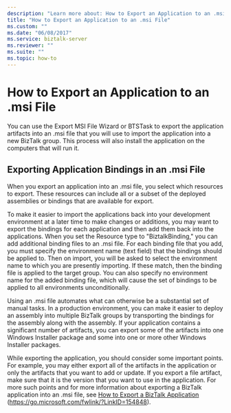 ```yaml
---
description: "Learn more about: How to Export an Application to an .msi File"
title: "How to Export an Application to an .msi File"
ms.custom: ""
ms.date: "06/08/2017"
ms.service: biztalk-server
ms.reviewer: ""
ms.suite: ""
ms.topic: how-to
---
```

# How to Export an Application to an .msi File
You can use the Export MSI File Wizard or BTSTask to export the application artifacts into an .msi file that you will use to import the application into a new BizTalk group. This process will also install the application on the computers that will run it.

## Exporting Application Bindings in an .msi File
 When you export an application into an .msi file, you select which resources to export. These resources can include all or a subset of the deployed assemblies or bindings that are available for export.

 To make it easier to import the applications back into your development environment at a later time to make changes or additions, you may want to export the bindings for each application and then add them back into the applications. When you set the Resource type to "BiztalkBinding," you can add additional binding files to an .msi file. For each binding file that you add, you must specify the environment name (text field) that the bindings should be applied to. Then on import, you will be asked to select the environment name to which you are presently importing. If these match, then the binding file is applied to the target group. You can also specify no environment name for the added binding file, which will cause the set of bindings to be applied to all environments unconditionally.

 Using an .msi file automates what can otherwise be a substantial set of manual tasks. In a production environment, you can make it easier to deploy an assembly into multiple BizTalk groups by transporting the bindings for the assembly along with the assembly. If your application contains a significant number of artifacts, you can export some of the artifacts into one Windows Installer package and some into one or more other Windows Installer packages.

 While exporting the application, you should consider some important points. For example, you may either export all of the artifacts in the application or only the artifacts that you want to add or update. If you export a file artifact, make sure that it is the version that you want to use in the application. For more such points and for more information about exporting a BizTalk application into an .msi file, see [How to Export a BizTalk Application](../core/how-to-export-a-biztalk-application.md) (https://go.microsoft.com/fwlink/?LinkID=154848).
